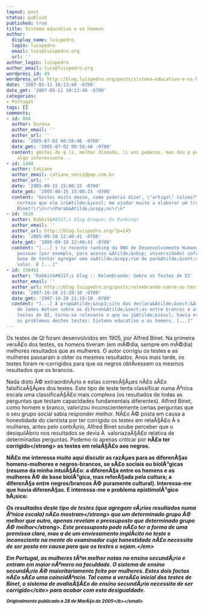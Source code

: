 ```yaml
---
layout: post
status: publish
published: true
title: Sistema educativo e os homens
author:
  display_name: luispedro
  login: luispedro
  email: luis@luispedro.org
  url: ''
author_login: luispedro
author_email: luis@luispedro.org
wordpress_id: 49
wordpress_url: http://blog.luispedro.org/posts/sistema-educativo-e-os-homens
date: '2007-05-11 10:13:40 -0700'
date_gmt: '2007-05-11 10:13:40 -0700'
categories:
- Portugal
tags: []
comments:
- id: 804
  author: Suzana
  author_email: ''
  author_url: ''
  date: '2005-07-02 00:58:46 -0700'
  date_gmt: '2005-07-02 00:58:46 -0700'
  content: gostei do q li, melhor dizendo, li uns pedacos, mas deu p perceber q eh
    algo interessante...
- id: 1448
  author: Catiane
  author_email: catiane_sensi@pop.com.br
  author_url: ''
  date: '2005-08-15 15:00:15 -0700'
  date_gmt: '2005-08-15 15:00:15 -0700'
  content: "Gostei muito desse, como poderia dizer, \"artigo\" talvez?\r\n\r\nE tenho
    certeza que ele ir&Atilde;&iexcl; me ajudar muito a elaborar um trabalho sobre
    Binet!\r\n\r\nParab&Atilde;&copy;ns\r\n"
- id: 1626
  author: Rabbit&#8217;s blog &raquo; Os Rankings
  author_email: ''
  author_url: http://blog.luispedro.org/?p=145
  date: '2005-09-10 12:40:41 -0700'
  date_gmt: '2005-09-10 12:40:41 -0700'
  content: "[...] s (o recente ranking da ONU de Desenvolvimento Humano), seja de
    pessoas (por exemplo, para acesso &Atilde;&nbsp; universidade) sofre de um problema
    base de tentar agregar uma s&Atilde;&copy;rie de par&Atilde;&cent;metros num &Atilde;&ordm;nico
    valor. E [...]"
- id: 158461
  author: 'Rabbit&#8217;s blog :: Relembrando: Sobre os Testes de QI'
  author_email: ''
  author_url: http://blog.luispedro.org/posts/relembrando-sobre-os-testes-de-qi
  date: '2007-10-20 21:19:10 -0700'
  date_gmt: '2007-10-20 21:19:10 -0700'
  content: "[...] A prop&Atilde;&sup3;sito das declara&Atilde;&sect;&Atilde;&micro;es
    de James Watson sobre as diferen&Atilde;&sect;as entre brancos e africanos nos
    testes de QI, torna-se relevante o que eu j&Atilde;&iexcl; havia escrito sobre
    os problemas destes testes: Sistema educativo e os homens. [...]"
---
```

<p>Os testes de QI foram desenvolvidos em 1905, por Alfred Binet. Na primeira vers&Atilde;&pound;o dos testes, os homens tiveram (em m&Atilde;&copy;dia, sempre em m&Atilde;&copy;dia) melhores resultados que as mulheres. O autor corrigiu os testes e as mulheres passaram a obter os mesmos resultados. Anos mais tarde, os testes foram re-corrigidos para que os negros obt&Atilde;&shy;vessem os mesmos resultados que os brancos.</p>
<p>Nada disto &Atilde;&copy; extraordin&Atilde;&iexcl;rio e estas correc&Atilde;&sect;&Atilde;&micro;es n&Atilde;&pound;o s&Atilde;&pound;o falsifica&Atilde;&sect;&Atilde;&micro;es dos testes. Este tipo de teste tenta classificar numa &Atilde;&ordm;nica escala uma classifica&Atilde;&sect;&Atilde;&pound;o mais complexa (os resultados de todas as perguntas que testam capacidades fundamentais diferentes). Alfred Binet, como homem e branco, valorizou inconscientemente certas perguntas que o seu grupo social sabia responder melhor. N&Atilde;&pound;o &Atilde;&copy; posta em causa a honestidade do cientista por ter corrigido os testes em rela&Atilde;&sect;&Atilde;&pound;o &Atilde;&nbsp;s mulheres, antes pelo contr&Atilde;&iexcl;rio, Alfred Binet soube perceber que o desiquil&Atilde;&shy;brio nos resultados se devia &Atilde;&nbsp; valoriaza&Atilde;&sect;&Atilde;&pound;o relativa de determinadas perguntas. Podemo-lo apenas criticar por <strong>n&Atilde;&pound;o ter corrigido<&#47;strong> os testes em rela&Atilde;&sect;&Atilde;&pound;o aos negros.</p>
<p>N&Atilde;&pound;o me interessa muito aqui discutir as raz&Atilde;&micro;es para as diferen&Atilde;&sect;as homens-mulheres e negros-brancos, se s&Atilde;&pound;o sociais ou biol&Atilde;&sup3;gicas (resumo da minha intui&Atilde;&sect;&Atilde;&pound;o: a diferen&Atilde;&sect;a entre os homens e as mulheres &Atilde;&copy; de base biol&Atilde;&sup3;gica, mas refor&Atilde;&sect;ada pela cultura; a diferen&Atilde;&sect;a entre negros&#47;brancos &Atilde;&copy; puramente cultural). Interessa-me que havia diferen&Atilde;&sect;as. E interessa-me o problema epistimol&Atilde;&sup3;gico b&Atilde;&iexcl;sico:</p>
<p><em>Os resultados deste tipo de testes (que agregam v&Atilde;&iexcl;rios resultados numa &Atilde;&ordm;nica escala) <strong>n&Atilde;&pound;o mostram<&#47;strong> que um determinado grupo &Atilde;&copy; melhor que outro, apenas revelam <strong>o pressuposto que determinado grupo &Atilde;&copy; melhor<&#47;strong>. Este pressuposto pode n&Atilde;&pound;o ter a forma de uma premissa clara, mas a de um enviesamento impl&Atilde;&shy;cito no teste e inconsciente na mente do examinador cuja honestidade n&Atilde;&pound;o necessita de ser posta em causa para que os testes o sejam.<&#47;em></p>
<p>Em Portugal, as mulheres t&Atilde;&ordf;m melhor notas no ensino secund&Atilde;&iexcl;rio e entram em maior n&Atilde;&ordm;mero na faculdade. O sistema de ensino secund&Atilde;&iexcl;rio &Atilde;&copy; maioritariamente feito por mulheres. Estes dois factos n&Atilde;&pound;o s&Atilde;&pound;o uma coincid&Atilde;&ordf;ncia. Tal como a vers&Atilde;&pound;o inicial dos testes de Binet, o sistema de avalia&Atilde;&sect;&Atilde;&pound;o do ensino secund&Atilde;&iexcl;rio necessita de ser <cite>corrigido<&#47;cite> para acabar com esta desigualdade.</p>
<p><small><b>Originalmente publicado a 28 de Mar&Atilde;&sect;o de 2005<&#47;b><&#47;small></p>
